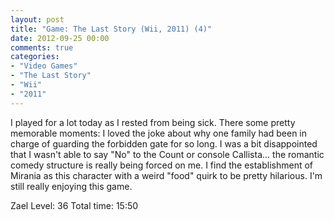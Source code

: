 ```yaml
---
layout: post
title: "Game: The Last Story (Wii, 2011) (4)"
date: 2012-09-25 00:00
comments: true
categories:
- "Video Games"
- "The Last Story"
- "Wii"
- "2011"
---
```


I played for a lot today as I rested from being sick. There some
pretty memorable moments: I loved the joke about why one family
had been in charge of guarding the forbidden gate for so long. I
was a bit disappointed that I wasn't able to say "No" to the
Count or console Callista... the romantic comedy structure is
really being forced on me. I find the establishment of Mirania as
this character with a weird "food" quirk to be pretty
hilarious. I'm still really enjoying this game.

Zael Level: 36
Total time: 15:50
